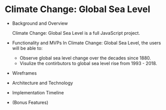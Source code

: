 # Climate Change: Global Sea Level


* Background and Overview 
    
    Climate Change: Global Sea Level is a full JavaScript project.

* Functionality and MVPs 
    In Climate Change: Global Sea Level, the users will be able to: 
    * Observe global sea level change over the decades since 1880.
    * Visulize the contirbutors to global sea level rise from 1993 - 2018.

* Wireframes 

* Architecture and Technology 

* Implementation Timeline 

* (Bonus Features)
